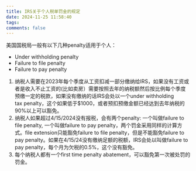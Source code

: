 ```yaml
---
title: IRS关于个人税单罚金的规定
date: 2024-11-25 11:58:40
tags:
comments: false
---
```


美国国税局一般有以下几种penalty适用于个人：
- Under withholding penalty
- Failure to file penalty
- Failure to pay penalty

1. 纳税人需要在2023年每个季度从工资扣减一部分缴纳给IRS，如果没有工资或者是收入不止工资的(比如卖房）需要按照去年的纳税额然后按比例每个季度预缴一定的税款，如果没有缴纳的话IRS会处以一个under withholding tax penalty，这个如果低于$1000，或者预扣预缴金额已经达到去年纳税的90%以上可以豁免。
2. 纳税人如果超过4/15/2024没有报税，会有两个penalty: 一个叫做failure to file penalty, 一个叫做failure to pay penalty，两个罚金采用同样的计算方式。file extension只能豁免failure to file penalty，但是不能豁免failure to pay penalty。如果在4/15/24没有缴纳足额的税额，IRS会处以叫做failure to pay penalty，每个月为欠税的0.5%，这个没有豁免。
3. 每个纳税人都有一个first time penalty abatement，可以豁免第一次被处罚的罚金。
